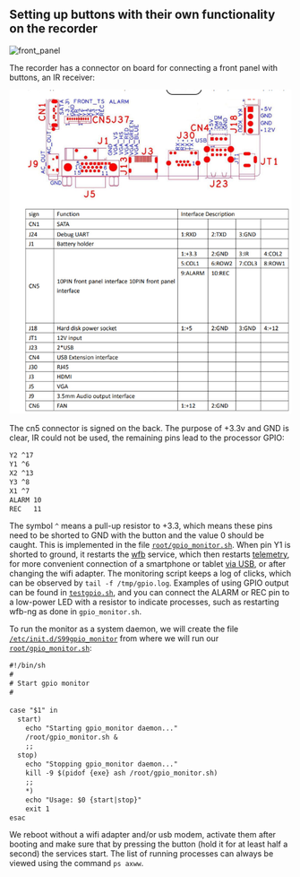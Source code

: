 ## Setting up buttons with their own functionality on the recorder

![front_panel](https://github.com/OpenIPC/sandbox-fpv/raw/master/notes_files/IMG_20230323_081622_212.jpg)

The recorder has a connector on board for connecting a front panel with buttons, an IR receiver:

![nvr-ports](notes_files/photo_2023-03-23_02-12-40.jpg)

The cn5 connector is signed on the back. The purpose of +3.3v and GND is clear, IR could not be used, the remaining pins lead to the processor GPIO:
```
Y2 ^17
Y1 ^6
X2 ^13
Y3 ^8
X1 ^7
ALARM 10
REC   11
```

The symbol `^` means a pull-up resistor to +3.3, which means these pins need to be shorted to GND with the button and the value 0 should be caught. This is implemented in the file [`root/gpio_monitor.sh`](hi3536dv100/root/gpio_monitor.sh).
When pin Y1 is shorted to ground, it restarts the [wfb](hi3536dv100/etc/init.d/S98wfb) service, which then restarts [telemetry](hi3536dv100/usr/bin/telemetry), for more convenient connection of a smartphone or tablet [via USB](usb-tethering.md), or after changing the wifi adapter. The monitoring script keeps a log of clicks, which can be observed by `tail -f /tmp/gpio.log`.
Examples of using GPIO output can be found in [`testgpio.sh`](hi3536dv100/root/testgpio.sh), and you can connect the ALARM or REC pin to a low-power LED with a resistor to indicate processes, such as restarting wfb-ng as done in `gpio_monitor.sh`.

To run the monitor as a system daemon, we will create the file [`/etc/init.d/S99gpio_monitor`](hi3536dv100/etc/init.d/S99gpio_monitor) from where we will run our [`root/gpio_monitor.sh`](hi3536dv100/root/gpio_monitor.sh):
```
#!/bin/sh
#
# Start gpio monitor
#

case "$1" in
  start)
    echo "Starting gpio_monitor daemon..."
    /root/gpio_monitor.sh &
    ;;
  stop)
    echo "Stopping gpio_monitor daemon..."
    kill -9 $(pidof {exe} ash /root/gpio_monitor.sh)
    ;;
    *)
    echo "Usage: $0 {start|stop}"
    exit 1
esac
```

We reboot without a wifi adapter and/or usb modem, activate them after booting and make sure that by pressing the button (hold it for at least half a second) the services start.
The list of running processes can always be viewed using the command `ps axww`.